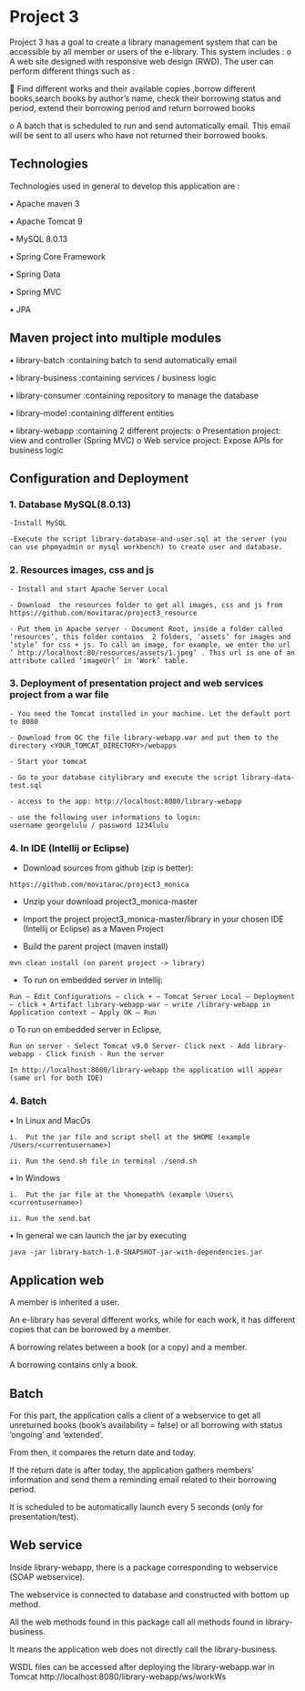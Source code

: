 # Project 3

Project 3 has a goal to create a library management system that can be accessible by all member or users of the e-library. This system includes :
o    A web site designed with responsive web design (RWD). The user can perform different things such as :

    Find different works and their available copies ,borrow different books,search books by author’s name, check their borrowing status and period, extend their borrowing period and return borrowed books


o    A batch that is scheduled to run and send automatically email. This email will be sent to all users who have not returned their borrowed books. 


## Technologies

Technologies used in general to develop this application are :

•   Apache maven 3

•   Apache Tomcat 9

•   MySQL 8.0.13

•   Spring Core Framework 

•   Spring Data 

•   Spring MVC 

•   JPA 


## Maven project into multiple modules


•    library-batch       :containing batch to send automatically email

•    library-business    :containing services / business logic

•    library-consumer    :containing repository to manage the database

•    library-model       :containing different entities

•    library-webapp      :containing 2 different projects: 
		o	Presentation project: view and controller (Spring MVC)
		o	Web service project: Expose APIs for business logic

## Configuration and Deployment

### 1. Database MySQL(8.0.13)

```
-Install MySQL
```
```
-Execute the script library-database-and-user.sql at the server (you can use phpmyadmin or mysql workbench) to create user and database.

```

### 2. Resources images, css and js

```
- Install and start Apache Server Local
```
```
- Download  the resources folder to get all images, css and js from https://github.com/movitarac/project3_resource   
```
```
- Put them in Apache server - Document Root, inside a folder called ‘resources’, this folder contains  2 folders, ‘assets’ for images and ‘style’ for css + js. To call an image, for example, we enter the url ‘ http://localhost:80/resources/assets/1.jpeg’ . This url is one of an attribute called ‘imageUrl’ in ‘Work’ table.
```

### 3. Deployment of presentation project and web services project from a war file
```
- You need the Tomcat installed in your machine. Let the default port to 8080
```
```
- Download from OC the file library-webapp.war and put them to the directory <YOUR_TOMCAT_DIRECTORY>/webapps
```
```
- Start your tomcat
```
```
- Go to your database citylibrary and execute the script library-data-test.sql
```
```
- access to the app: http://localhost:8080/library-webapp
```
```
- use the following user informations to login:
username georgelulu / password 1234lulu

```

### 4. In IDE (Intellij or Eclipse)

- Download sources from github (zip is better): 
```
https://github.com/movitarac/project3_monica
```
- Unzip your download project3_monica-master

- Import the project project3_monica-master/library in your chosen IDE (Intellij or Eclipse) as a Maven Project

-   Build the parent project (maven install)
```
mvn clean install (on parent project -> library)
```

-  To run on embedded server in Intellij: 
```
Run – Edit Configurations – click + – Tomcat Server Local – Deployment – click + Artifact library-webapp-war – write /library-webapp in Application context – Apply OK – Run
```

o   To run on embedded server  in Eclipse, 
```
Run on server - Select Tomcat v9.0 Server- Click next - Add library-webapp - Click finish - Run the server
```
```
In http://localhost:8080/library-webapp the application will appear (same url for both IDE)
```

### 4. Batch 

•	In Linux and MacOs

```
i.	Put the jar file and script shell at the $HOME (example /Users/<currentusername>) 
```
```
ii.	Run the send.sh file in terminal ./send.sh
```

•	In Windows

```
i.	Put the jar file at the %homepath% (example \Users\<currentusername>)
```
```
ii.	Run the send.bat 
```

•	In general we can launch the jar by executing 
```
java -jar library-batch-1.0-SNAPSHOT-jar-with-dependencies.jar 
```


## Application web
A member is inherited a user. 

An e-library has several different works, while for each work, it has different copies that can be borrowed by a member. 

A borrowing relates between a book (or a copy) and a member. 

A borrowing contains only a book.

## Batch

For this part, the application calls a client of a webservice to get all unreturned books (book’s availability = false) or all borrowing with status ‘ongoing’ and ‘extended’. 

From then, it compares the return date and today. 

If the return date is after today, the application gathers members’ information and send them a reminding email related to their borrowing period. 

It is scheduled to be automatically launch every 5 seconds (only for presentation/test).

## Web service

Inside library-webapp, there is a package corresponding to webservice (SOAP webservice). 


The webservice is connected to database and constructed with bottom up method. 


All the web methods found in this package call all methods found in library-business. 


It means the application web does not directly call the library-business.


WSDL files can be accessed after deploying the library-webapp.war in Tomcat http://localhost:8080/library-webapp/ws/workWs
